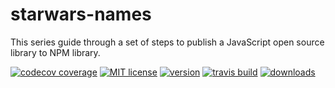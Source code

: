 # starwars-names

This series guide through a set of steps to publish a JavaScript open source library to NPM library.

[![codecov coverage](https://img.shields.io/codecov/c/github/parvezk/starwars-names.svg?style=flat-square)](https://github.com/parvezk/starwars-names)
[![MIT license](https://img.shields.io/codecov/c/github/parvezk/starwars-names.svg?style=flat-square)](https://github.com/parvezk/starwars-names)
[![version](https://img.shields.io/codecov/c/github/parvezk/starwars-names.svg?style=flat-square)](https://github.com/parvezk/starwars-names)
[![travis build](https://img.shields.io/travis/parvezk/starwars-names.svg?style=flat-square)](https://github.com/parvezk/starwars-names)
[![downloads](https://img.shields.io/codecov/c/github/parvezk/starwars-names.svg?style=flat-square)](https://github.com/parvezk/starwars-names)

